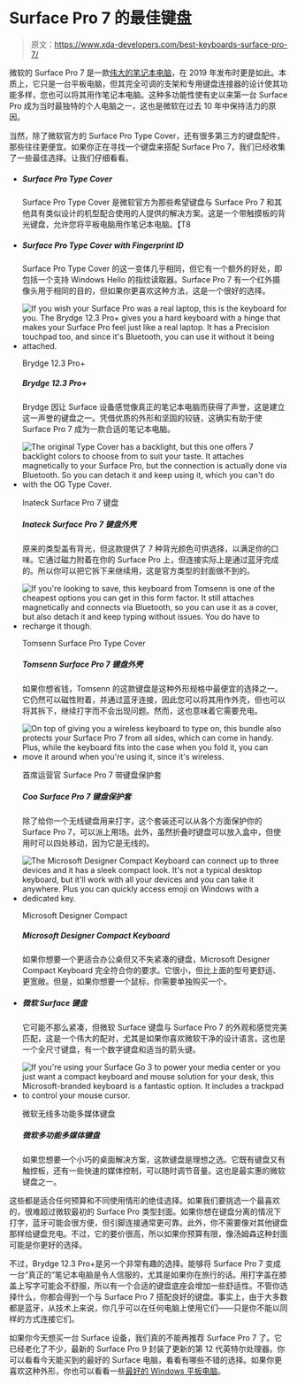 # Surface Pro 7 的最佳键盘

> 原文：<https://www.xda-developers.com/best-keyboards-surface-pro-7/>

微软的 Surface Pro 7 是一款[伟大的笔记本电脑](https://www.xda-developers.com/best-laptops/)，在 2019 年发布时更是如此。本质上，它只是一台平板电脑，但其完全可调的支架和专用键盘连接器的设计使其功能多样，您也可以将其用作笔记本电脑。这种多功能性使有史以来第一台 Surface Pro 成为当时最独特的个人电脑之一，这也是微软在过去 10 年中保持活力的原因。

当然，除了微软官方的 Surface Pro Type Cover，还有很多第三方的键盘配件，那些往往更便宜。如果你正在寻找一个键盘来搭配 Surface Pro 7，我们已经收集了一些最佳选择。让我们仔细看看。

*   ##### Surface Pro Type Cover

    Surface Pro Type Cover 是微软官方为那些希望键盘与 Surface Pro 7 和其他具有类似设计的机型配合使用的人提供的解决方案。这是一个带触摸板的背光键盘，允许您将平板电脑用作笔记本电脑。【T8

*   ##### Surface Pro Type Cover with Fingerprint ID

    Surface Pro Type Cover 的这一变体几乎相同，但它有一个额外的好处，即包括一个支持 Windows Hello 的指纹读取器。Surface Pro 7 有一个红外摄像头用于相同的目的，但如果你更喜欢这种方法，这是一个很好的选择。

*   <picture>![If you wish your Surface Pro was a real laptop, this is the keyboard for you. The Brydge 12.3 Pro+ gives you a hard keyboard with a hinge that makes your Surface Pro feel just like a real laptop. It has a Precision touchpad too, and since it's Bluetooth, you can use it without it being attached.](img/6aff19dd8c1b8489f714e347f166b987.png)</picture>

    Brydge 12.3 Pro+

    ##### Brydge 12.3 Pro+

    Brydge 因让 Surface 设备感觉像真正的笔记本电脑而获得了声誉，这是建立这一声誉的键盘之一。凭借优质的外形和坚固的铰链，这确实有助于使 Surface Pro 7 成为一款合适的笔记本电脑。

*   <picture>![The original Type Cover has a backlight, but this one offers 7 backlight colors to choose from to suit your taste. It attaches magnetically to your Surface Pro, but the connection is actually done via Bluetooth. So you can detach it and keep using it, which you can't do with the OG Type Cover.](img/9c2255f1b7ca899049894e44a54f7bc4.png)</picture>

    Inateck Surface Pro 7 键盘

    ##### Inateck Surface Pro 7 键盘外壳

    原来的类型盖有背光，但这款提供了 7 种背光颜色可供选择，以满足你的口味。它通过磁力附着在你的 Surface Pro 上，但连接实际上是通过蓝牙完成的。所以你可以把它拆下来继续用，这是官方类型的封面做不到的。

*   <picture>![If you're looking to save, this keyboard from Tomsenn is one of the cheapest options you can get in this form factor. It still attaches magnetically and connects via Bluetooth, so you can use it as a cover, but also detach it and keep typing without issues. You do have to recharge it though.](img/30bd040520ef6cd2cf5d052493b9db30.png)</picture>

    Tomsenn Surface Pro Type Cover

    ##### Tomsenn Surface Pro 7 键盘外壳

    如果你想省钱，Tomsenn 的这款键盘是这种外形规格中最便宜的选择之一。它仍然可以磁性附着，并通过蓝牙连接，因此您可以将其用作外壳，但也可以将其拆下，继续打字而不会出现问题。然而，这也意味着它需要充电。

*   <picture>![On top of giving you a wireless keyboard to type on, this bundle also protects your Surface Pro 7 from all sides, which can come in handy. Plus, while the keyboard fits into the case when you fold it, you can move it around when you're using it, since it's wireless.](img/b4198565801958c8c6d5e896e1ca5913.png)</picture>

    首席运营官 Surface Pro 7 带键盘保护套

    ##### Coo Surface Pro 7 键盘保护套

    除了给你一个无线键盘用来打字，这个套装还可以从各个方面保护你的 Surface Pro 7，可以派上用场。此外，虽然折叠时键盘可以放入盒中，但使用时可以四处移动，因为它是无线的。

*   <picture>![The Microsoft Designer Compact Keyboard can connect up to three devices and it has a sleek compact look. It's not a typical desktop keyboard, but it'll work with all your devices and you can take it anywhere. Plus you can quickly access emoji on Windows with a dedicated key.](img/f89080376cba947a3811439339b096bd.png)</picture>

    Microsoft Designer Compact

    ##### Microsoft Designer Compact Keyboard

    如果你想要一个更适合办公桌但又不失紧凑的键盘，Microsoft Designer Compact Keyboard 完全符合你的要求。它很小，但比上面的型号更舒适、更宽敞。但是，如果你想要一个鼠标，你需要单独购买一个。

*   ##### 微软 Surface 键盘

    它可能不那么紧凑，但微软 Surface 键盘与 Surface Pro 7 的外观和感觉完美匹配，这是一个伟大的配对，尤其是如果你喜欢微软干净的设计语言。这也是一个全尺寸键盘，有一个数字键盘和适当的箭头键。

*   <picture>![If you're using your Surface Go 3 to power your media center or you just want a compact keyboard and mouse solution for your desk, this Microsoft-branded keyboard is a fantastic option. It includes a trackpad to control your mouse cursor.](img/ba9dbdbc45335f4827b9c87db6c5ea4b.png)</picture>

    微软无线多功能多媒体键盘

    ##### 微软多功能多媒体键盘

    如果您想要一个小巧的桌面解决方案，这款键盘是理想之选。它既有键盘又有触控板，还有一些快速的媒体控制，可以随时调节音量。这也是最实惠的微软键盘之一。

这些都是适合任何预算和不同使用情形的绝佳选择。如果我们要挑选一个最喜欢的，很难超过微软最初的 Surface Pro 类型封面。如果你想在键盘分离的情况下打字，蓝牙可能会很方便，但引脚连接通常更可靠。此外，你不需要像对其他键盘那样给键盘充电。不过，它的要价很高，所以如果你预算有限，像汤姆森这种封面可能是你更好的选择。

不过，Brydge 12.3 Pro+是另一个非常有趣的选择。能够将 Surface Pro 7 变成一台“真正的”笔记本电脑是令人信服的，尤其是如果你在旅行的话。用打字盖在膝盖上写字可能会不舒服，所以有一个合适的键盘底座会增加一些舒适性。不管你选择什么，你都会得到一个与 Surface Pro 7 搭配良好的键盘。事实上，由于大多数都是蓝牙，从技术上来说，你几乎可以在任何电脑上使用它们——只是你不能以同样的方式连接它们。

如果你今天想买一台 Surface 设备，我们真的不能再推荐 Surface Pro 7 了。它已经老化了不少，最新的 Surface Pro 9 封装了更新的第 12 代英特尔处理器。你可以看看今天能买到的最好的 Surface 电脑，看看有哪些不错的选择。如果你更喜欢这种外形，你也可以看看一些[最好的 Windows 平板电脑](https://www.xda-developers.com/best-windows-tablets/)。